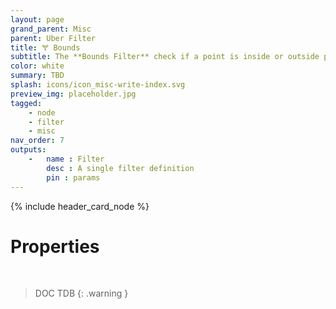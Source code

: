 ```yaml
---
layout: page
grand_parent: Misc
parent: Uber Filter
title: 🝖 Bounds
subtitle: The **Bounds Filter** check if a point is inside or outside provided bounds
color: white
summary: TBD
splash: icons/icon_misc-write-index.svg
preview_img: placeholder.jpg
tagged: 
    - node
    - filter
    - misc
nav_order: 7
outputs:
    -   name : Filter
        desc : A single filter definition
        pin : params
---
```


{% include header_card_node %}

# Properties
<br>

> DOC TDB
{: .warning }